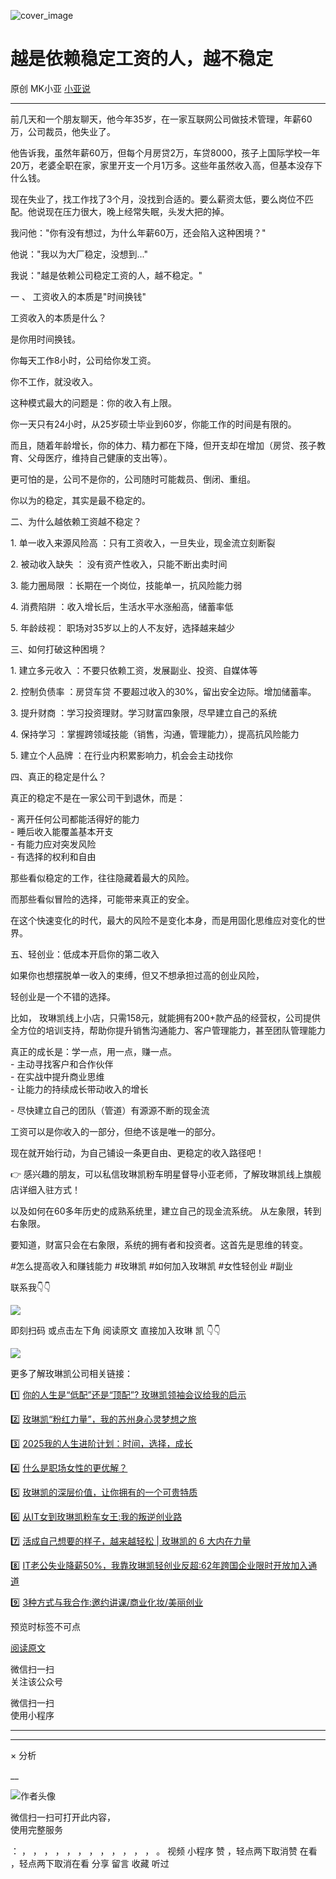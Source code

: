 ![cover_image](https://mmbiz.qpic.cn/mmbiz_jpg/A8SKDch4cJHSXksmVicaf6opicKVtWfLLGxCJYl5Yt52qZMZiaVjv9ibkjy2biaeMOaF94vonOibMgDInvrmzibMzeX4A/0?wx_fmt=jpeg)

#  越是依赖稳定工资的人，越不稳定

原创  MK小亚  [ 小亚说 ](javascript:void\(0\);)

__ _ _ _ _

  
前几天和一个朋友聊天，他今年35岁，在一家互联网公司做技术管理，年薪60万，公司裁员，他失业了。  
  
他告诉我，虽然年薪60万，但每个月房贷2万，车贷8000，孩子上国际学校一年20万，老婆全职在家，家里开支一个月1万多。这些年虽然收入高，但基本没存下什么钱。  
  
现在失业了，找工作找了3个月，没找到合适的。要么薪资太低，要么岗位不匹配。他说现在压力很大，晚上经常失眠，头发大把的掉。  
  
我问他："你有没有想过，为什么年薪60万，还会陷入这种困境？"  
  
他说："我以为大厂稳定，没想到..."  
  
我说："越是依赖公司稳定工资的人，越不稳定。"  
  
一  、  工资收入的本质是"时间换钱"  
  
工资收入的本质是什么？

是你用时间换钱。

你每天工作8小时，公司给你发工资。

你不工作，就没收入。  
  
  
这种模式最大的问题是：你的收入有上限。

你一天只有24小时，从25岁硕士毕业到60岁，你能工作的时间是有限的。

  

而且，随着年龄增长，你的体力、精力都在下降，但开支却在增加（房贷、孩子教育、父母医疗，维持自己健康的支出等）。  
  
更可怕的是，公司不是你的，公司随时可能裁员、倒闭、重组。

  

你以为的稳定，其实是最不稳定的。  
  
  
二、为什么越依赖工资越不稳定？  
  
1\. 单一收入来源风险高  ：只有工资收入，一旦失业，现金流立刻断裂

  
2\. 被动收入缺失  ：  没有资产性收入，只能不断出卖时间

  

3\. 能力圈局限  ：长期在一个岗位，技能单一，抗风险能力弱

  
4\. 消费陷阱  ：收入增长后，生活水平水涨船高，储蓄率低

  

5\. 年龄歧视：  职场对35岁以上的人不友好，选择越来越少

  
  
三、如何打破这种困境？  
  
1\. 建立多元收入  ：不要只依赖工资，发展副业、投资、自媒体等

  
2\. 控制负债率  ：房贷车贷  不要超过收入的30%，留出安全边际。增加储蓄率。

  

3\. 提升财商  ：学习投资理财。学习财富四象限，尽早建立自己的系统

  
4\. 保持学习  ：掌握跨领域技能（销售，沟通，管理能力），提高抗风险能力

  
5\. 建立个人品牌  ：在行业内积累影响力，机会会主动找你  
  
  
四、真正的稳定是什么？  
  
真正的稳定不是在一家公司干到退休，而是：

  
\- 离开任何公司都能活得好的能力  
\- 睡后收入能覆盖基本开支  
\- 有能力应对突发风险  
\- 有选择的权利和自由  
  
  
那些看似稳定的工作，往往隐藏着最大的风险。

而那些看似冒险的选择，可能带来真正的安全。  
  
在这个快速变化的时代，最大的风险不是变化本身，而是用固化思维应对变化的世界。  
  
  
五、轻创业：低成本开启你的第二收入  
  
如果你也想摆脱单一收入的束缚，但又不想承担过高的创业风险，

轻创业是一个不错的选择。  
  
比如，  玫琳凯线上小店，只需158元，就能拥有200+款产品的经营权，公司提供全方位的培训支持，帮助你提升销售沟通能力、客户管理能力，甚至团队管理能力

  

  

真正的成长是：学一点，用一点，赚一点。  
\- 主动寻找客户和合作伙伴  
\- 在实战中提升商业思维  
\- 让能力的持续成长带动收入的增长

\- 尽快建立自己的团队（管道）有源源不断的现金流  
  
工资可以是你收入的一部分，但绝不该是唯一的部分。

  

现在就开始行动，为自己铺设一条更自由、更稳定的收入路径吧！  
  
👉 感兴趣的朋友，可以私信玫琳凯粉车明星督导小亚老师，了解玫琳凯线上旗舰店详细入驻方式！

  

以及如何在60多年历史的成熟系统里，建立自己的现金流系统。  从左象限，转到右象限。

要知道，财富只会在右象限，系统的拥有者和投资者。这首先是思维的转变。

  

#怎么提高收入和赚钱能力 #玫琳凯 #如何加入玫琳凯 #女性轻创业 #副业

  

  

联系我👇👇

![](https://mmbiz.qpic.cn/mmbiz_jpg/A8SKDch4cJHSXksmVicaf6opicKVtWfLLGh29KPudTMO7ibyTx0iaGE3AhJeoHeyMBAicJljVcGqZpa6vANBianb0LeQ/640?wx_fmt=jpeg)  

  

即刻扫码  或点击左下角  阅读原文  直接加入玫琳  凯  👇👇

![](https://mmbiz.qpic.cn/mmbiz_jpg/A8SKDch4cJHSXksmVicaf6opicKVtWfLLGGF4JWw2ZLWEU7ibecKZkRnDia64E2uhWEhP8XmMAw6EEG7IpEmPpPxXg/640?wx_fmt=jpeg)  
  

更多了解玫琳凯公司相关链接：

1️⃣ [ 你的人生是“低配”还是“顶配”? 玫琳凯领袖会议给我的启示
](https://mp.weixin.qq.com/s?__biz=MzUxNDAwNTk0MQ==&mid=2247486034&idx=1&sn=d5a81ffc2a31a4990405c30a6e6ae8d4&scene=21#wechat_redirect)

2️⃣ [ 玫琳凯“粉红力量”，我的苏州身心灵梦想之旅
](https://mp.weixin.qq.com/s?__biz=MzUxNDAwNTk0MQ==&mid=2247486038&idx=1&sn=e889df9ee17797cab5654240863d07d1&scene=21#wechat_redirect)

3️⃣ [ 2025我的人生进阶计划：时间，选择，成长
](https://mp.weixin.qq.com/s?__biz=MzUxNDAwNTk0MQ==&mid=2247486008&idx=1&sn=6f81f66db66f83ecf778f68859047633&scene=21#wechat_redirect)

4️⃣ [ 什么是职场女性的更优解？
](https://mp.weixin.qq.com/s?__biz=MzUxNDAwNTk0MQ==&mid=2247485001&idx=1&sn=ad39ae16de03c0854ba8e545d0bd719b&scene=21#wechat_redirect)  

5️⃣ [ 玫琳凯的深层价值，让你拥有的一个可贵特质
](https://mp.weixin.qq.com/s?__biz=MzUxNDAwNTk0MQ==&mid=2247484802&idx=1&sn=2bfaab8bc168459c8e7b7e09ae6fcc3c&scene=21#wechat_redirect)

6️⃣ [ 从IT女到玫琳凯粉车女王:我的叛逆创业路
](https://mp.weixin.qq.com/s?__biz=MzUxNDAwNTk0MQ==&mid=2247486054&idx=1&sn=458e8e2834d51a5a61e77cf9f659c912&scene=21#wechat_redirect)

7️⃣  [ 活成自己想要的样子，越来越轻松 | 玫琳凯的 6 大内在力量
](https://mp.weixin.qq.com/s?__biz=MzUxNDAwNTk0MQ==&mid=2247485648&idx=3&sn=c8be74eced4e9199031d0a97dd9bee79&scene=21#wechat_redirect)

8️⃣ [ IT老公失业降薪50%，我靠玫琳凯轻创业反超:62年跨国企业限时开放加入通道
](https://mp.weixin.qq.com/s?__biz=MzUxNDAwNTk0MQ==&mid=2247486081&idx=1&sn=b5737d40fa919d55bbeaa1fd94f17066&scene=21#wechat_redirect)

9️⃣ [ 3种方式与我合作:邀约讲课/商业化妆/美丽创业
](https://mp.weixin.qq.com/s?__biz=MzUxNDAwNTk0MQ==&mid=2247486101&idx=1&sn=9d5c1c10f5390d410e590424c2ac791a&scene=21#wechat_redirect)

预览时标签不可点

[ 阅读原文 ](javascript:;)

微信扫一扫  
关注该公众号



微信扫一扫  
使用小程序

****



****



×  分析

__

![作者头像](http://mmbiz.qpic.cn/mmbiz_png/A8SKDch4cJE0KicTMyrVCx3VLqEgic5sJ1V5QeGZTibG9GLZlSCXSj5ByXNkib5PBrZVMkI41KKxgwE1K9gfypUeRg/0?wx_fmt=png)

微信扫一扫可打开此内容，  
使用完整服务

：  ，  ，  ，  ，  ，  ，  ，  ，  ，  ，  ，  ，  。  视频  小程序  赞  ，轻点两下取消赞  在看  ，轻点两下取消在看
分享  留言  收藏  听过

